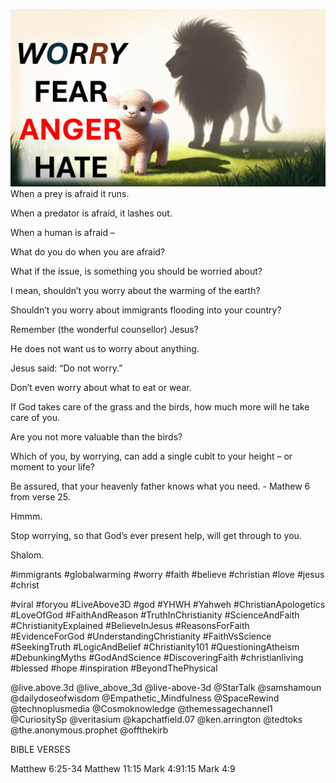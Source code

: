 ![Video cover image](./cover.jpg "cover photo")
When a prey is afraid it runs.

When a predator is afraid, it lashes out.

When a human is afraid –

What do you do when you are afraid?

What if the issue, is something you should be worried about?

I mean, shouldn’t you worry about the warming of the earth?

Shouldn’t you worry about immigrants flooding into your country?

Remember (the wonderful counsellor) Jesus?

He does not want us to worry about anything.

Jesus said: “Do not worry.” 

Don’t even worry about what to eat or wear.

If God takes care of the grass and the birds, how much more will he take care of you.

Are you not more valuable than the birds?

Which of you, by worrying, can add a single cubit to your height – or moment to your life?

Be assured, that your heavenly father knows what you need. - Mathew 6 from verse 25.

Hmmm.

Stop worrying, so that God’s ever present help, will get through to you.

Shalom.


#immigrants #globalwarming #worry #faith #believe #christian #love #jesus #christ 

#viral #foryou #LiveAbove3D #god #YHWH #Yahweh #ChristianApologetics #LoveOfGod #FaithAndReason #TruthInChristianity #ScienceAndFaith #ChristianityExplained #BelieveInJesus #ReasonsForFaith #EvidenceForGod #UnderstandingChristianity #FaithVsScience #SeekingTruth #LogicAndBelief #Christianity101 #QuestioningAtheism #DebunkingMyths #GodAndScience #DiscoveringFaith #christianliving #blessed #hope #inspiration #BeyondThePhysical

@live.above.3d @live_above_3d @live-above-3d @StarTalk @samshamoun @dailydoseofwisdom @Empathetic_Mindfulness @SpaceRewind @technoplusmedia @Cosmoknowledge @themessagechannel1 @CuriositySp @veritasium @kapchatfield.07 @ken.arrington @tedtoks @the.anonymous.prophet @offthekirb


BIBLE VERSES

Matthew 6:25-34
Matthew 11:15
Mark 4:91:15
Mark 4:9